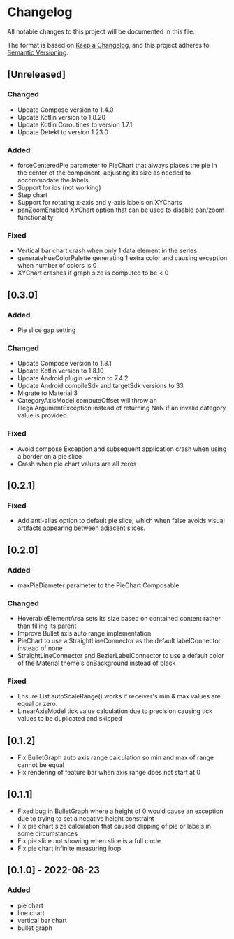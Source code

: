 # Changelog

All notable changes to this project will be documented in this file.

The format is based on [Keep a Changelog](https://keepachangelog.com/en/1.0.0/), and this project adheres
to [Semantic Versioning](https://semver.org/spec/v2.0.0.html).

## [Unreleased]

### Changed
- Update Compose version to 1.4.0
- Update Kotlin version to 1.8.20
- Update Kotlin Coroutines to version 1.7.1
- Update Detekt to version 1.23.0

### Added
- forceCenteredPie parameter to PieChart that always places the pie in the center of the component, adjusting its size
as needed to accommodate the labels.
- Support for ios (not working)
- Step chart
- Support for rotating x-axis and y-axis labels on XYCharts
- panZoomEnabled XYChart option that can be used to disable pan/zoom functionality  

### Fixed
- Vertical bar chart crash when only 1 data element in the series
- generateHueColorPalette generating 1 extra color and causing exception when number of colors is 0
- XYChart crashes if graph size is computed to be < 0

## [0.3.0]

### Added
- Pie slice gap setting

### Changed
- Update Compose version to 1.3.1
- Update Kotlin version to 1.8.10
- Update Android plugin version to 7.4.2
- Update Android compileSdk and targetSdk versions to 33
- Migrate to Material 3
- CategoryAxisModel.computeOffset will throw an IllegalArgumentException instead of returning NaN if an invalid
category value is provided.

### Fixed
- Avoid compose Exception and subsequent application crash when using a border on a pie slice
- Crash when pie chart values are all zeros

## [0.2.1]

### Fixed

- Add anti-alias option to default pie slice, which when false avoids visual artifacts appearing between adjacent
  slices.

## [0.2.0]

### Added

- maxPieDiameter parameter to the PieChart Composable

### Changed

- HoverableElementArea sets its size based on contained content rather than filling its parent
- Improve Bullet axis auto range implementation
- PieChart to use a StraightLineConnector as the default labelConnector instead of none
- StraightLineConnector and BezierLabelConnector to use a default color of the Material theme's onBackground instead of
  black

### Fixed

- Ensure List<Float>.autoScaleRange() works if receiver's min & max values are equal or zero.
- LinearAxisModel tick value calculation due to precision causing tick values to be duplicated and skipped

## [0.1.2]

- Fix BulletGraph auto axis range calculation so min and max of range cannot be equal
- Fix rendering of feature bar when axis range does not start at 0

## [0.1.1]

- Fixed bug in BulletGraph where a height of 0 would cause an exception due to trying to set a negative height
  constraint
- Fix pie chart size calculation that caused clipping of pie or labels in some circumstances
- Fix pie slice not showing when slice is a full circle
- Fix pie chart infinite measuring loop

## [0.1.0] - 2022-08-23

### Added

- pie chart
- line chart
- vertical bar chart
- bullet graph
